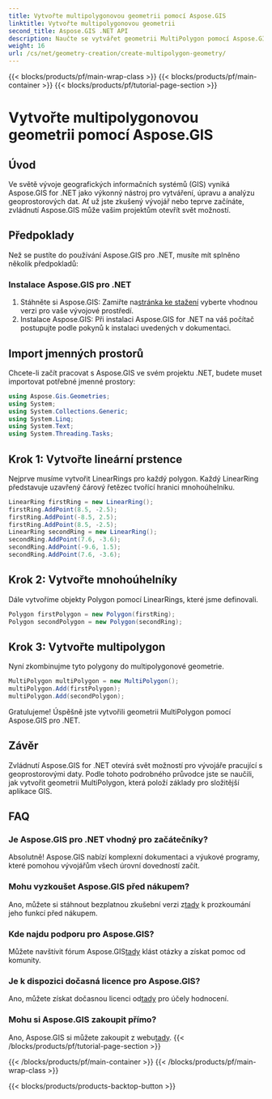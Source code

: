 ```yaml
---
title: Vytvořte multipolygonovou geometrii pomocí Aspose.GIS
linktitle: Vytvořte multipolygonovou geometrii
second_title: Aspose.GIS .NET API
description: Naučte se vytvářet geometrii MultiPolygon pomocí Aspose.GIS pro .NET. Průvodce krok za krokem pro začátečníky. Bezplatná dostupná zkušební verze.
weight: 16
url: /cs/net/geometry-creation/create-multipolygon-geometry/
---
```


{{< blocks/products/pf/main-wrap-class >}}
{{< blocks/products/pf/main-container >}}
{{< blocks/products/pf/tutorial-page-section >}}

# Vytvořte multipolygonovou geometrii pomocí Aspose.GIS

## Úvod
Ve světě vývoje geografických informačních systémů (GIS) vyniká Aspose.GIS for .NET jako výkonný nástroj pro vytváření, úpravu a analýzu geoprostorových dat. Ať už jste zkušený vývojář nebo teprve začínáte, zvládnutí Aspose.GIS může vašim projektům otevřít svět možností.
## Předpoklady
Než se pustíte do používání Aspose.GIS pro .NET, musíte mít splněno několik předpokladů:
### Instalace Aspose.GIS pro .NET
1.  Stáhněte si Aspose.GIS: Zamiřte na[stránka ke stažení](https://releases.aspose.com/gis/net/) vyberte vhodnou verzi pro vaše vývojové prostředí.
2. Instalace Aspose.GIS: Při instalaci Aspose.GIS for .NET na váš počítač postupujte podle pokynů k instalaci uvedených v dokumentaci.

## Import jmenných prostorů
Chcete-li začít pracovat s Aspose.GIS ve svém projektu .NET, budete muset importovat potřebné jmenné prostory:
```csharp
using Aspose.Gis.Geometries;
using System;
using System.Collections.Generic;
using System.Linq;
using System.Text;
using System.Threading.Tasks;
```

## Krok 1: Vytvořte lineární prstence
Nejprve musíme vytvořit LinearRings pro každý polygon. Každý LinearRing představuje uzavřený čárový řetězec tvořící hranici mnohoúhelníku.
```csharp
LinearRing firstRing = new LinearRing();
firstRing.AddPoint(8.5, -2.5);
firstRing.AddPoint(-8.5, 2.5);
firstRing.AddPoint(8.5, -2.5);
LinearRing secondRing = new LinearRing();
secondRing.AddPoint(7.6, -3.6);
secondRing.AddPoint(-9.6, 1.5);
secondRing.AddPoint(7.6, -3.6);
```
## Krok 2: Vytvořte mnohoúhelníky
Dále vytvoříme objekty Polygon pomocí LinearRings, které jsme definovali.
```csharp
Polygon firstPolygon = new Polygon(firstRing);
Polygon secondPolygon = new Polygon(secondRing);
```
## Krok 3: Vytvořte multipolygon
Nyní zkombinujme tyto polygony do multipolygonové geometrie.
```csharp
MultiPolygon multiPolygon = new MultiPolygon();
multiPolygon.Add(firstPolygon);
multiPolygon.Add(secondPolygon);
```
Gratulujeme! Úspěšně jste vytvořili geometrii MultiPolygon pomocí Aspose.GIS pro .NET.

## Závěr
Zvládnutí Aspose.GIS for .NET otevírá svět možností pro vývojáře pracující s geoprostorovými daty. Podle tohoto podrobného průvodce jste se naučili, jak vytvořit geometrii MultiPolygon, která položí základy pro složitější aplikace GIS.
## FAQ
### Je Aspose.GIS pro .NET vhodný pro začátečníky?
Absolutně! Aspose.GIS nabízí komplexní dokumentaci a výukové programy, které pomohou vývojářům všech úrovní dovedností začít.
### Mohu vyzkoušet Aspose.GIS před nákupem?
 Ano, můžete si stáhnout bezplatnou zkušební verzi z[tady](https://releases.aspose.com/) k prozkoumání jeho funkcí před nákupem.
### Kde najdu podporu pro Aspose.GIS?
 Můžete navštívit fórum Aspose.GIS[tady](https://forum.aspose.com/c/gis/33) klást otázky a získat pomoc od komunity.
### Je k dispozici dočasná licence pro Aspose.GIS?
 Ano, můžete získat dočasnou licenci od[tady](https://purchase.aspose.com/temporary-license/) pro účely hodnocení.
### Mohu si Aspose.GIS zakoupit přímo?
 Ano, Aspose.GIS si můžete zakoupit z webu[tady](https://purchase.aspose.com/buy).
{{< /blocks/products/pf/tutorial-page-section >}}

{{< /blocks/products/pf/main-container >}}
{{< /blocks/products/pf/main-wrap-class >}}

{{< blocks/products/products-backtop-button >}}
